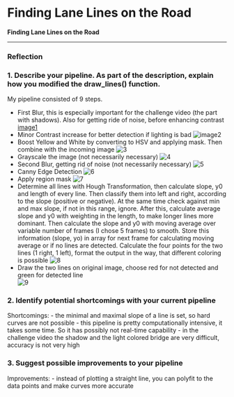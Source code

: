 # **Finding Lane Lines on the Road** 


**Finding Lane Lines on the Road**


[//]: # (Image References)

[image1]: https://github.com/autonomobil/CarND-LaneLines-P1-/blob/master/MD_images/1_blur1.jpg "First Blur"
[image2]: https://github.com/autonomobil/CarND-LaneLines-P1-/blob/master/MD_images/2_contrast.jpg "Contrast Increase"
[image3]: https://github.com/autonomobil/CarND-LaneLines-P1-/blob/master/MD_images/3_yellow_white_mask.jpg "Boost Yellow and White with mask"
[image4]: https://github.com/autonomobil/CarND-LaneLines-P1-/blob/master/MD_images/4_grayscale.jpg "Grayscale Blur"
[image5]: https://github.com/autonomobil/CarND-LaneLines-P1-/blob/master/MD_images/5_blur2.jpg "Second Blur"
[image6]: https://github.com/autonomobil/CarND-LaneLines-P1-/blob/master/MD_images/6_canny.jpg "Canny Edge Detection"
[image7]: https://github.com/autonomobil/CarND-LaneLines-P1-/blob/master/MD_images/7_region_mask.jpg "Region Mask"
[image8]: https://github.com/autonomobil/CarND-LaneLines-P1-/blob/master/MD_images/8_lines.jpg "All Lines and average Line"
[image9]: https://github.com/autonomobil/CarND-LaneLines-P1-/blob/master/MD_images/9_result.jpg "Result"

---

### Reflection

### 1. Describe your pipeline. As part of the description, explain how you modified the draw_lines() function.

My pipeline consisted of 9 steps. 
* First Blur, this is especially important for the challenge video (the part with shadows).
    Also for getting ride of noise, before enhancing contrast
[image1]
* Minor Contrast increase for better detection if lighting is bad
![image2]
* Boost Yellow and White by converting to HSV and applying mask. Then combine with the incoming image
![3][image3]
* Grayscale the image (not necessarily necessary)
![4][image4]
* Second Blur, getting rid of noise (not necessarily necessary)
![5][image5]
* Canny Edge Detection
![6][image6]
* Apply region mask
![7][image7]
* Determine all lines with Hough Transformation, then calculate slope, y0 and length of every line.
    Then classify them into left and right, according to the slope (positive or negative).
    At the same time check against min and max slope, if not in this range, ignore.
    After this, calculate average slope and y0 with weighting in the length, to make longer lines more dominant.
    Then calculate the slope and y0 with moving average over variable number of frames (I chose 5 frames) to smooth.
    Store this information (slope, yo) in array for next frame for calculating moving average or if no lines are detected.
    Calculate the four points for the two lines (1 right, 1 left), format the output in the way, that different coloring is possible
![8][image8]
 * Draw the two lines on original image, choose red for not detected and green for detected line   
![9][image9]


### 2. Identify potential shortcomings with your current pipeline


Shortcomings:
    - the minimal and maximal slope of a line is set, so hard curves are not possible 
    - this pipeline is pretty computationally intensive, it takes some time. So it has possibly not real-time capability
    - in the challenge video the shadow and the light colored bridge are very difficult, accuracy is not very high


### 3. Suggest possible improvements to your pipeline

Improvements:
    - instead of plotting a straight line, you can polyfit to the data points and make curves more accurate
    
